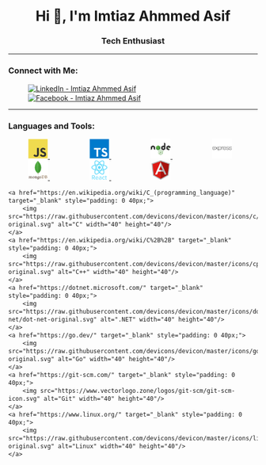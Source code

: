 <h1 align="center">Hi 👋, I'm Imtiaz Ahmmed Asif</h1>
<h3 align="center">Tech Enthusiast</h3>

---

### Connect with Me:

<p align="left">
    <a href="https://www.linkedin.com/in/imtiaz-a-asif-234920197/" target="blank" style="padding: 0 40px;">
        <img align="center" src="https://raw.githubusercontent.com/rahuldkjain/github-profile-readme-generator/master/src/images/icons/Social/linked-in-alt.svg" alt="LinkedIn - Imtiaz Ahmmed Asif" height="30" width="40" />
    </a>
    <a href="https://www.facebook.com/imtiazaasiff/" target="blank" style="padding: 0 40px;">
        <img align="center" src="https://raw.githubusercontent.com/rahuldkjain/github-profile-readme-generator/master/src/images/icons/Social/facebook.svg" alt="Facebook - Imtiaz Ahmmed Asif" height="30" width="40" />
    </a>
</p>

---

### Languages and Tools:

<p align="left">
    <a href="https://developer.mozilla.org/en-US/docs/Web/JavaScript" target="_blank" style="padding: 0 40px;">
        <img src="https://raw.githubusercontent.com/devicons/devicon/master/icons/javascript/javascript-original.svg" alt="JavaScript" width="40" height="40"/>
    </a>
    <a href="https://www.typescriptlang.org/" target="_blank" style="padding: 0 40px;">
        <img src="https://raw.githubusercontent.com/devicons/devicon/master/icons/typescript/typescript-original.svg" alt="TypeScript" width="40" height="40"/>
    </a>
    <a href="https://nodejs.org" target="_blank" style="padding: 0 40px;">
        <img src="https://raw.githubusercontent.com/devicons/devicon/master/icons/nodejs/nodejs-original-wordmark.svg" alt="Node.js" width="40" height="40"/>
    </a>
    <a href="https://expressjs.com" target="_blank" style="padding: 0 40px;">
        <img src="https://raw.githubusercontent.com/devicons/devicon/master/icons/express/express-original-wordmark.svg" alt="Express.js" width="40" height="40"/>
    </a>
    <a href="https://www.mongodb.com/" target="_blank" style="padding: 0 40px;">
        <img src="https://raw.githubusercontent.com/devicons/devicon/master/icons/mongodb/mongodb-original-wordmark.svg" alt="MongoDB" width="40" height="40"/>
    </a>
    <a href="https://reactjs.org/" target="_blank" style="padding: 0 40px;">
        <img src="https://raw.githubusercontent.com/devicons/devicon/master/icons/react/react-original-wordmark.svg" alt="React" width="40" height="40"/>
    </a>
    <a href="https://angular.io/" target="_blank" style="padding: 0 40px;">
        <img src="https://raw.githubusercontent.com/devicons/devicon/master/icons/angularjs/angularjs-original.svg" alt="Angular" width="40" height="40"/>
    </a>
   
    <a href="https://en.wikipedia.org/wiki/C_(programming_language)" target="_blank" style="padding: 0 40px;">
        <img src="https://raw.githubusercontent.com/devicons/devicon/master/icons/c/c-original.svg" alt="C" width="40" height="40"/>
    </a>
    <a href="https://en.wikipedia.org/wiki/C%2B%2B" target="_blank" style="padding: 0 40px;">
        <img src="https://raw.githubusercontent.com/devicons/devicon/master/icons/cplusplus/cplusplus-original.svg" alt="C++" width="40" height="40"/>
    </a>
    <a href="https://dotnet.microsoft.com/" target="_blank" style="padding: 0 40px;">
        <img src="https://raw.githubusercontent.com/devicons/devicon/master/icons/dot-net/dot-net-original.svg" alt=".NET" width="40" height="40"/>
    </a>
    <a href="https://go.dev/" target="_blank" style="padding: 0 40px;">
        <img src="https://raw.githubusercontent.com/devicons/devicon/master/icons/go/go-original.svg" alt="Go" width="40" height="40"/>
    </a>
    <a href="https://git-scm.com/" target="_blank" style="padding: 0 40px;">
        <img src="https://www.vectorlogo.zone/logos/git-scm/git-scm-icon.svg" alt="Git" width="40" height="40"/>
    </a>
    <a href="https://www.linux.org/" target="_blank" style="padding: 0 40px;">
        <img src="https://raw.githubusercontent.com/devicons/devicon/master/icons/linux/linux-original.svg" alt="Linux" width="40" height="40"/>
    </a>
</p>
